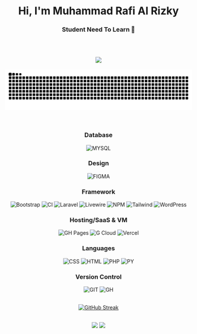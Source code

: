 <h1 align="center">Hi, I'm Muhammad Rafi Al Rizky</h1>
<h3 align="center">Student Need To Learn 🐧</h3>

<br><br>

<div align="center">
  <img src="https://user-images.githubusercontent.com/22107794/139580686-887df369-edb8-4bc8-b607-4fbf6d7e4866.gif">

  <br>

  ![snake gif](https://github.com/RafiAlRizky/RafiAlRizky/blob/main/github-contribution-grid-snake-dark.svg)

  <br>

  <h3 align="center">Database</h3>
    <img src="https://img.shields.io/badge/mysql-4479A1.svg?style=for-the-badge&logo=mysql&logoColor=white" alt="MYSQL" />

  <br>

  <h3 align="center">Design</h3>
    <img src="https://img.shields.io/badge/figma-%23F24E1E.svg?style=for-the-badge&logo=figma&logoColor=white   " alt="FIGMA" />

  <br>

  <h3 align="center">Framework</h3>
    <img src="https://img.shields.io/badge/bootstrap-%238511FA.svg?style=for-the-badge&logo=bootstrap&logoColor=white" alt="Bootstrap" />
    <img src="https://img.shields.io/badge/CodeIgniter-%23EF4223.svg?style=for-the-badge&logo=codeIgniter&logoColor=white" alt="CI" />
    <img src="https://img.shields.io/badge/laravel-%23FF2D20.svg?style=for-the-badge&logo=laravel&logoColor=white" alt="Laravel" />
    <img src="https://img.shields.io/badge/livewire-%234e56a6.svg?style=for-the-badge&logo=livewire&logoColor=white" alt="Livewire" />
    <img src="https://img.shields.io/badge/NPM-%23CB3837.svg?style=for-the-badge&logo=npm&logoColor=white" alt="NPM" />
    <img src="https://img.shields.io/badge/tailwindcss-%2338B2AC.svg?style=for-the-badge&logo=tailwind-css&logoColor=white" alt="Tailwind" />
    <img src="https://img.shields.io/badge/WordPress-%23117AC9.svg?style=for-the-badge&logo=WordPress&logoColor=white" alt="WordPress" />

  <br>

  <h3 align="center">Hosting/SaaS & VM</h3>
    <img src="https://img.shields.io/badge/github%20pages-121013?style=for-the-badge&logo=github&logoColor=white" alt="GH Pages" />
    <img src="https://img.shields.io/badge/GoogleCloud-%234285F4.svg?style=for-the-badge&logo=google-cloud&logoColor=white" alt="G Cloud" />
    <img src="https://img.shields.io/badge/vercel-%23000000.svg?style=for-the-badge&logo=vercel&logoColor=white" alt="Vercel" />

  <br>

  <h3 align="center">Languages</h3>
    <img src="https://img.shields.io/badge/css3-%231572B6.svg?style=for-the-badge&logo=css3&logoColor=white" alt="CSS" />
    <img src="https://img.shields.io/badge/html5-%23E34F26.svg?style=for-the-badge&logo=html5&logoColor=white" alt="HTML" />
    <img src="https://img.shields.io/badge/php-%23777BB4.svg?style=for-the-badge&logo=php&logoColor=white" alt="PHP" />
    <img src="https://img.shields.io/badge/python-3670A0?style=for-the-badge&logo=python&logoColor=ffdd54" alt="PY" />

  <br>

  <h3 align="center">Version Control</h3>
    <img src="https://img.shields.io/badge/git-%23F05033.svg?style=for-the-badge&logo=git&logoColor=white" alt="GIT" />
    <img src="https://img.shields.io/badge/github-%23121011.svg?style=for-the-badge&logo=github&logoColor=white" alt="GH" />
</div>

<br>

<div align="center">
  
  [![GitHub Streak](https://streak-stats.demolab.com?user=RafiAlRizky&theme=dark)](https://git.io/streak-stats)
  
</div>

<br>

<div align="center">
  <img src="https://github-readme-stats.vercel.app/api/top-langs/?username=rafialrizky&layout=compact&theme=dracula" />
  <img src="https://github-readme-stats.vercel.app/api?username=rafialrizky&layout=compact&theme=dracula" />
</div>
